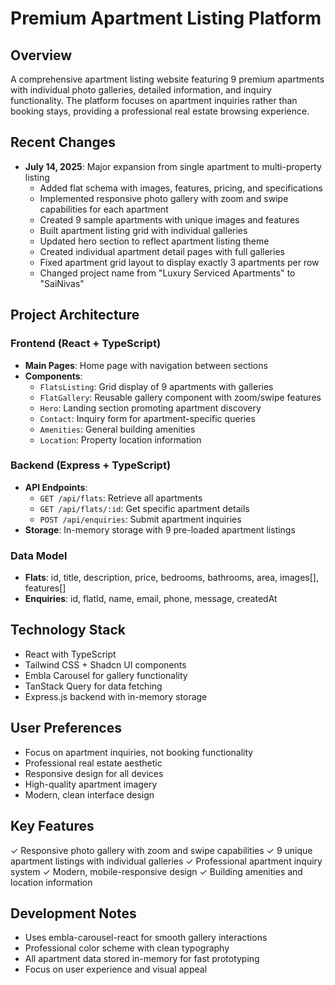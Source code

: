 # Premium Apartment Listing Platform

## Overview
A comprehensive apartment listing website featuring 9 premium apartments with individual photo galleries, detailed information, and inquiry functionality. The platform focuses on apartment inquiries rather than booking stays, providing a professional real estate browsing experience.

## Recent Changes
- **July 14, 2025**: Major expansion from single apartment to multi-property listing
  - Added flat schema with images, features, pricing, and specifications
  - Implemented responsive photo gallery with zoom and swipe capabilities for each apartment
  - Created 9 sample apartments with unique images and features
  - Built apartment listing grid with individual galleries
  - Updated hero section to reflect apartment listing theme
  - Created individual apartment detail pages with full galleries
  - Fixed apartment grid layout to display exactly 3 apartments per row
  - Changed project name from "Luxury Serviced Apartments" to "SaiNivas"

## Project Architecture

### Frontend (React + TypeScript)
- **Main Pages**: Home page with navigation between sections
- **Components**:
  - `FlatsListing`: Grid display of 9 apartments with galleries
  - `FlatGallery`: Reusable gallery component with zoom/swipe features
  - `Hero`: Landing section promoting apartment discovery
  - `Contact`: Inquiry form for apartment-specific queries
  - `Amenities`: General building amenities
  - `Location`: Property location information

### Backend (Express + TypeScript)
- **API Endpoints**:
  - `GET /api/flats`: Retrieve all apartments
  - `GET /api/flats/:id`: Get specific apartment details
  - `POST /api/enquiries`: Submit apartment inquiries
- **Storage**: In-memory storage with 9 pre-loaded apartment listings

### Data Model
- **Flats**: id, title, description, price, bedrooms, bathrooms, area, images[], features[]
- **Enquiries**: id, flatId, name, email, phone, message, createdAt

## Technology Stack
- React with TypeScript
- Tailwind CSS + Shadcn UI components
- Embla Carousel for gallery functionality
- TanStack Query for data fetching
- Express.js backend with in-memory storage

## User Preferences
- Focus on apartment inquiries, not booking functionality
- Professional real estate aesthetic
- Responsive design for all devices
- High-quality apartment imagery
- Modern, clean interface design

## Key Features
✓ Responsive photo gallery with zoom and swipe capabilities
✓ 9 unique apartment listings with individual galleries
✓ Professional apartment inquiry system
✓ Modern, mobile-responsive design
✓ Building amenities and location information

## Development Notes
- Uses embla-carousel-react for smooth gallery interactions
- Professional color scheme with clean typography
- All apartment data stored in-memory for fast prototyping
- Focus on user experience and visual appeal